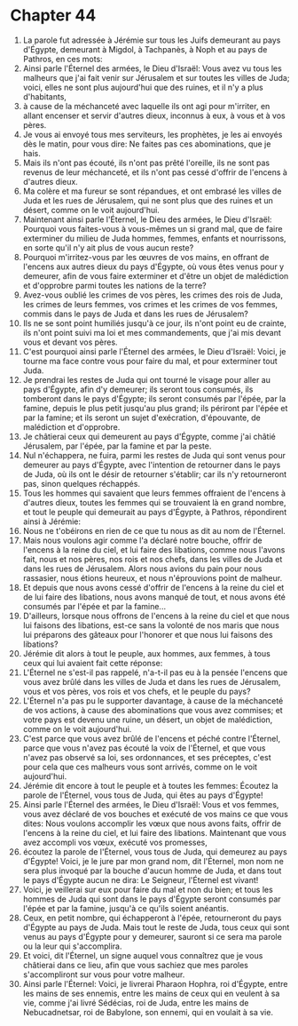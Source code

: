 # Chapter 44

1. La parole fut adressée à Jérémie sur tous les Juifs demeurant au pays d'Égypte, demeurant à Migdol, à Tachpanès, à Noph et au pays de Pathros, en ces mots:
2. Ainsi parle l'Éternel des armées, le Dieu d'Israël: Vous avez vu tous les malheurs que j'ai fait venir sur Jérusalem et sur toutes les villes de Juda; voici, elles ne sont plus aujourd'hui que des ruines, et il n'y a plus d'habitants,
3. à cause de la méchanceté avec laquelle ils ont agi pour m'irriter, en allant encenser et servir d'autres dieux, inconnus à eux, à vous et à vos pères.
4. Je vous ai envoyé tous mes serviteurs, les prophètes, je les ai envoyés dès le matin, pour vous dire: Ne faites pas ces abominations, que je hais.
5. Mais ils n'ont pas écouté, ils n'ont pas prêté l'oreille, ils ne sont pas revenus de leur méchanceté, et ils n'ont pas cessé d'offrir de l'encens à d'autres dieux.
6. Ma colère et ma fureur se sont répandues, et ont embrasé les villes de Juda et les rues de Jérusalem, qui ne sont plus que des ruines et un désert, comme on le voit aujourd'hui.
7. Maintenant ainsi parle l'Éternel, le Dieu des armées, le Dieu d'Israël: Pourquoi vous faites-vous à vous-mêmes un si grand mal, que de faire exterminer du milieu de Juda hommes, femmes, enfants et nourrissons, en sorte qu'il n'y ait plus de vous aucun reste?
8. Pourquoi m'irritez-vous par les œuvres de vos mains, en offrant de l'encens aux autres dieux du pays d'Égypte, où vous êtes venus pour y demeurer, afin de vous faire exterminer et d'être un objet de malédiction et d'opprobre parmi toutes les nations de la terre?
9. Avez-vous oublié les crimes de vos pères, les crimes des rois de Juda, les crimes de leurs femmes, vos crimes et les crimes de vos femmes, commis dans le pays de Juda et dans les rues de Jérusalem?
10. Ils ne se sont point humiliés jusqu'à ce jour, ils n'ont point eu de crainte, ils n'ont point suivi ma loi et mes commandements, que j'ai mis devant vous et devant vos pères.
11. C'est pourquoi ainsi parle l'Éternel des armées, le Dieu d'Israël: Voici, je tourne ma face contre vous pour faire du mal, et pour exterminer tout Juda.
12. Je prendrai les restes de Juda qui ont tourné le visage pour aller au pays d'Égypte, afin d'y demeurer; ils seront tous consumés, ils tomberont dans le pays d'Égypte; ils seront consumés par l'épée, par la famine, depuis le plus petit jusqu'au plus grand; ils périront par l'épée et par la famine; et ils seront un sujet d'exécration, d'épouvante, de malédiction et d'opprobre.
13. Je châtierai ceux qui demeurent au pays d'Égypte, comme j'ai châtié Jérusalem, par l'épée, par la famine et par la peste.
14. Nul n'échappera, ne fuira, parmi les restes de Juda qui sont venus pour demeurer au pays d'Égypte, avec l'intention de retourner dans le pays de Juda, où ils ont le désir de retourner s'établir; car ils n'y retourneront pas, sinon quelques réchappés.
15. Tous les hommes qui savaient que leurs femmes offraient de l'encens à d'autres dieux, toutes les femmes qui se trouvaient là en grand nombre, et tout le peuple qui demeurait au pays d'Égypte, à Pathros, répondirent ainsi à Jérémie:
16. Nous ne t'obéirons en rien de ce que tu nous as dit au nom de l'Éternel.
17. Mais nous voulons agir comme l'a déclaré notre bouche, offrir de l'encens à la reine du ciel, et lui faire des libations, comme nous l'avons fait, nous et nos pères, nos rois et nos chefs, dans les villes de Juda et dans les rues de Jérusalem. Alors nous avions du pain pour nous rassasier, nous étions heureux, et nous n'éprouvions point de malheur.
18. Et depuis que nous avons cessé d'offrir de l'encens à la reine du ciel et de lui faire des libations, nous avons manqué de tout, et nous avons été consumés par l'épée et par la famine...
19. D'ailleurs, lorsque nous offrons de l'encens à la reine du ciel et que nous lui faisons des libations, est-ce sans la volonté de nos maris que nous lui préparons des gâteaux pour l'honorer et que nous lui faisons des libations?
20. Jérémie dit alors à tout le peuple, aux hommes, aux femmes, à tous ceux qui lui avaient fait cette réponse:
21. L'Éternel ne s'est-il pas rappelé, n'a-t-il pas eu à la pensée l'encens que vous avez brûlé dans les villes de Juda et dans les rues de Jérusalem, vous et vos pères, vos rois et vos chefs, et le peuple du pays?
22. L'Éternel n'a pas pu le supporter davantage, à cause de la méchanceté de vos actions, à cause des abominations que vous avez commises; et votre pays est devenu une ruine, un désert, un objet de malédiction, comme on le voit aujourd'hui.
23. C'est parce que vous avez brûlé de l'encens et péché contre l'Éternel, parce que vous n'avez pas écouté la voix de l'Éternel, et que vous n'avez pas observé sa loi, ses ordonnances, et ses préceptes, c'est pour cela que ces malheurs vous sont arrivés, comme on le voit aujourd'hui.
24. Jérémie dit encore à tout le peuple et à toutes les femmes: Écoutez la parole de l'Éternel, vous tous de Juda, qui êtes au pays d'Égypte!
25. Ainsi parle l'Éternel des armées, le Dieu d'Israël: Vous et vos femmes, vous avez déclaré de vos bouches et exécuté de vos mains ce que vous dites: Nous voulons accomplir les vœux que nous avons faits, offrir de l'encens à la reine du ciel, et lui faire des libations. Maintenant que vous avez accompli vos vœux, exécuté vos promesses,
26. écoutez la parole de l'Éternel, vous tous de Juda, qui demeurez au pays d'Égypte! Voici, je le jure par mon grand nom, dit l'Éternel, mon nom ne sera plus invoqué par la bouche d'aucun homme de Juda, et dans tout le pays d'Égypte aucun ne dira: Le Seigneur, l'Éternel est vivant!
27. Voici, je veillerai sur eux pour faire du mal et non du bien; et tous les hommes de Juda qui sont dans le pays d'Égypte seront consumés par l'épée et par la famine, jusqu'à ce qu'ils soient anéantis.
28. Ceux, en petit nombre, qui échapperont à l'épée, retourneront du pays d'Égypte au pays de Juda. Mais tout le reste de Juda, tous ceux qui sont venus au pays d'Égypte pour y demeurer, sauront si ce sera ma parole ou la leur qui s'accomplira.
29. Et voici, dit l'Éternel, un signe auquel vous connaîtrez que je vous châtierai dans ce lieu, afin que vous sachiez que mes paroles s'accompliront sur vous pour votre malheur.
30. Ainsi parle l'Éternel: Voici, je livrerai Pharaon Hophra, roi d'Égypte, entre les mains de ses ennemis, entre les mains de ceux qui en veulent à sa vie, comme j'ai livré Sédécias, roi de Juda, entre les mains de Nebucadnetsar, roi de Babylone, son ennemi, qui en voulait à sa vie.

